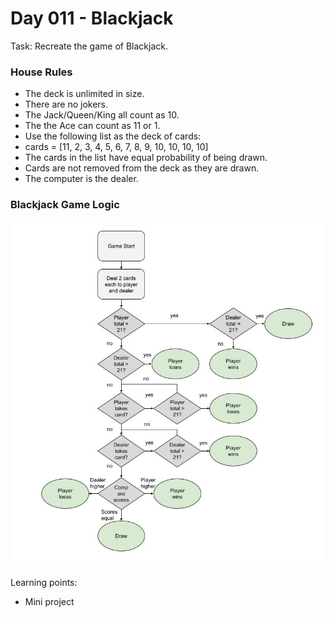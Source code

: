 # Day 011 - Blackjack

Task: Recreate the game of Blackjack.

### House Rules
- The deck is unlimited in size.
- There are no jokers.
- The Jack/Queen/King all count as 10.
- The the Ace can count as 11 or 1.
- Use the following list as the deck of cards:
- cards = [11, 2, 3, 4, 5, 6, 7, 8, 9, 10, 10, 10, 10]
- The cards in the list have equal probability of being drawn.
- Cards are not removed from the deck as they are drawn.
- The computer is the dealer.

### Blackjack Game Logic
![Blackjack game logic](blackjack-logic.jpg)

Learning points:
- Mini project